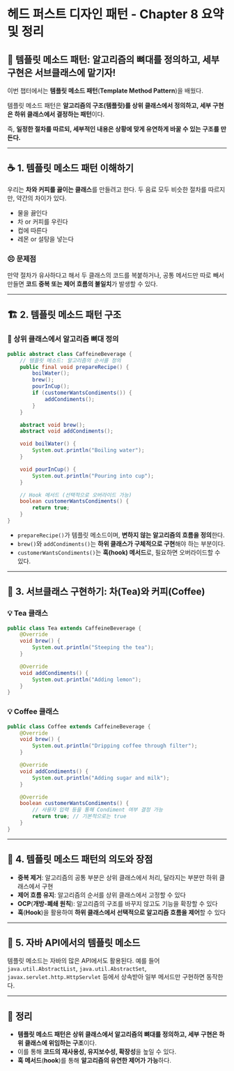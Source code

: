 # 헤드 퍼스트 디자인 패턴 - Chapter 8 요약 및 정리

## 🧩 템플릿 메소드 패턴: 알고리즘의 뼈대를 정의하고, 세부 구현은 서브클래스에 맡기자!

이번 챕터에서는 **템플릿 메소드 패턴**(**Template Method Pattern**)을 배웠다.

템플릿 메소드 패턴은 **알고리즘의 구조(템플릿)를 상위 클래스에서 정의하고, 세부 구현은 하위 클래스에서 결정하는 패턴**이다.

즉, **일정한 절차를 따르되, 세부적인 내용은 상황에 맞게 유연하게 바꿀 수 있는 구조를 만든다.**

---

## ☕ 1. 템플릿 메소드 패턴 이해하기

우리는 **차와 커피를 끓이는 클래스**를 만들려고 한다. 두 음료 모두 비슷한 절차를 따르지만, 약간의 차이가 있다.

- 물을 끓인다
- 차 or 커피를 우린다
- 컵에 따른다
- 레몬 or 설탕을 넣는다

### 😣 문제점
만약 절차가 유사하다고 해서 두 클래스의 코드를 복붙하거나, 공통 메서드만 따로 빼서 만들면 **코드 중복 또는 제어 흐름의 불일치**가 발생할 수 있다.

---

## 🏗 2. 템플릿 메소드 패턴 구조

### 🎯 상위 클래스에서 알고리즘 뼈대 정의
```java
public abstract class CaffeineBeverage {
    // 템플릿 메소드: 알고리즘의 순서를 정의
    public final void prepareRecipe() {
        boilWater();
        brew();
        pourInCup();
        if (customerWantsCondiments()) {
            addCondiments();
        }
    }

    abstract void brew();
    abstract void addCondiments();

    void boilWater() {
        System.out.println("Boiling water");
    }

    void pourInCup() {
        System.out.println("Pouring into cup");
    }

    // Hook 메서드 (선택적으로 오버라이드 가능)
    boolean customerWantsCondiments() {
        return true;
    }
}
```

- `prepareRecipe()`가 템플릿 메소드이며, **변하지 않는 알고리즘의 흐름을 정의**한다.
- `brew()`와 `addCondiments()`는 **하위 클래스가 구체적으로 구현**해야 하는 부분이다.
- `customerWantsCondiments()`는 **훅(hook) 메서드**로, 필요하면 오버라이드할 수 있다.

---

## 🍵 3. 서브클래스 구현하기: 차(Tea)와 커피(Coffee)

### 💡 Tea 클래스
```java
public class Tea extends CaffeineBeverage {
    @Override
    void brew() {
        System.out.println("Steeping the tea");
    }

    @Override
    void addCondiments() {
        System.out.println("Adding lemon");
    }
}
```

### 💡 Coffee 클래스
```java
public class Coffee extends CaffeineBeverage {
    @Override
    void brew() {
        System.out.println("Dripping coffee through filter");
    }

    @Override
    void addCondiments() {
        System.out.println("Adding sugar and milk");
    }

    @Override
    boolean customerWantsCondiments() {
        // 사용자 입력 등을 통해 Condiment 여부 결정 가능
        return true; // 기본적으로는 true
    }
}
```

---

## 🎯 4. 템플릿 메소드 패턴의 의도와 장점

- **중복 제거**: 알고리즘의 공통 부분은 상위 클래스에서 처리, 달라지는 부분만 하위 클래스에서 구현
- **제어 흐름 유지**: 알고리즘의 순서를 상위 클래스에서 고정할 수 있다
- **OCP**(**개방-폐쇄 원칙**): 알고리즘의 구조를 바꾸지 않고도 기능을 확장할 수 있다
- **훅**(**Hook**)을 활용하여 **하위 클래스에서 선택적으로 알고리즘 흐름을 제어**할 수 있다

---

## 🔁 5. 자바 API에서의 템플릿 메소드

템플릿 메소드는 자바의 많은 API에서도 활용된다. 예를 들어 `java.util.AbstractList`, `java.util.AbstractSet`, `javax.servlet.http.HttpServlet` 등에서 상속받아 일부 메서드만 구현하면 동작한다.

---

## 📌 정리

- **템플릿 메소드 패턴은 상위 클래스에서 알고리즘의 뼈대를 정의하고, 세부 구현은 하위 클래스에 위임하는 구조**이다.
- 이를 통해 **코드의 재사용성, 유지보수성, 확장성**을 높일 수 있다.
- **훅 메서드**(**hook**)를 통해 **알고리즘의 유연한 제어가 가능**하다.
